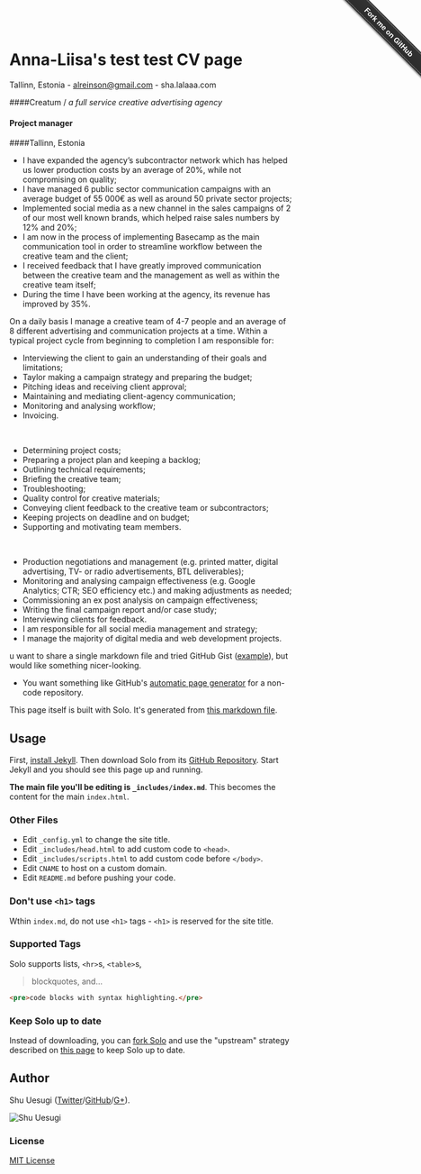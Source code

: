 

# Anna-Liisa's test test CV page


Tallinn, Estonia -
alreinson@gmail.com - sha.lalaaa.com	

####Creatum / *a full service creative advertising agency* <br>
#### Project manager<br>
####Tallinn, Estonia


* I have expanded the agency’s subcontractor network which has helped us lower production costs by an average of 20%, while not compromising on quality;
* I have managed 6 public sector communication campaigns with an average budget of 55 000€ as well as around 50 private sector projects;
* Implemented social media as a new channel in the sales campaigns of 2 of our most well known brands, which helped raise sales numbers by 12% and 20%;
* I am now in the process of implementing Basecamp as the main communication tool in order to streamline workflow between the creative team and the client;
* I received feedback that I have greatly improved communication between the creative team and the management as well as within the creative team itself;
* During the time I have been working at the agency, its revenue has improved by 35%.

On a daily basis I manage a creative team of 4-7 people and an average of 8 different advertising and communication projects at a time. Within a typical project cycle from beginning to completion I am responsible for: 


* Interviewing the client to gain an understanding of their goals and limitations;
* Taylor making a campaign strategy and preparing the budget;
* Pitching ideas and receiving client approval;
* Maintaining and mediating client-agency communication;
* Monitoring and analysing workflow;
* Invoicing.
<br>


* Determining project costs;
* Preparing a project plan and keeping a backlog;
* Outlining technical requirements;
* Briefing the creative team;
* Troubleshooting;
* Quality control for creative materials;
* Conveying client feedback to the creative team or subcontractors;
* Keeping projects on deadline and on budget;
* Supporting and motivating team members.
<br>


* Production negotiations and management (e.g. printed matter, digital advertising, TV- or radio advertisements, BTL deliverables);
* Monitoring and analysing campaign effectiveness (e.g. Google Analytics; CTR; SEO efficiency etc.) and making adjustments as needed;
* Commissioning an ex post analysis on campaign effectiveness;
* Writing the final campaign report and/or case study;
* Interviewing clients for feedback.
* I am responsible for all social media management and strategy;
* I manage the majority of digital media and web development projects.


u want to share a single markdown file and tried GitHub Gist ([example](https://gist.github.com/dypsilon/5819504)), but would like something nicer-looking.
* You want something like GitHub's [automatic page generator](http://pages.github.com/) for a non-code repository.

This page itself is built with Solo. It's generated from [this markdown file](https://github.com/chibicode/solo/blob/gh-pages/_includes/index.md).

## Usage

First, [install Jekyll](http://jekyllrb.com/docs/installation/). Then download Solo from its [GitHub Repository](https://github.com/chibicode/solo). Start Jekyll and you should see this page up and running.

**The main file you'll be editing is `_includes/index.md`**. This becomes the content for the main `index.html`.

### Other Files

* Edit `_config.yml` to change the site title.
* Edit `_includes/head.html` to add custom code to `<head>`.
* Edit `_includes/scripts.html` to add custom code before `</body>`.
* Edit `CNAME` to host on a custom domain.
* Edit `README.md` before pushing your code.

### Don't use `<h1>` tags

Wthin `index.md`, do not use `<h1>` tags - `<h1>` is reserved for the site title.

### Supported Tags

Solo supports lists, `<hr>`s, `<table>`s,

> blockquotes, and...

~~~html
<pre>code blocks with syntax highlighting.</pre>
~~~

### Keep Solo up to date

Instead of downloading, you can [fork Solo](https://github.com/chibicode/solo/fork) and use the "upstream" strategy described on [this page](https://help.github.com/articles/fork-a-repo) to keep Solo up to date.

## Author

Shu Uesugi ([Twitter](http://twitter.com/chibicode)/[GitHub](http://github.com/chibicode)/[G+](https://plus.google.com/110325199858284431541?rel=author)).

![Shu Uesugi](http://www.gravatar.com/avatar/b868d84bbe2ed30ec45c9253e1c1cefe.jpg?s=200)

### License

[MIT License](http://chibicode.mit-license.org/)

<div class="github-fork-ribbon-wrapper right fixed" style="width: 150px;height: 150px;position: fixed;overflow: hidden;top: 0;z-index: 9999;pointer-events: none;right: 0;"><div class="github-fork-ribbon" style="position: absolute;padding: 2px 0;background-color: #333;background-image: linear-gradient(to bottom, rgba(0, 0, 0, 0), rgba(0, 0, 0, 0.15));-webkit-box-shadow: 0 2px 3px 0 rgba(0, 0, 0, 0.5);-moz-box-shadow: 0 2px 3px 0 rgba(0, 0, 0, 0.5);box-shadow: 0 2px 3px 0 rgba(0, 0, 0, 0.5);z-index: 9999;pointer-events: auto;top: 42px;right: -43px;-webkit-transform: rotate(45deg);-moz-transform: rotate(45deg);-ms-transform: rotate(45deg);-o-transform: rotate(45deg);transform: rotate(45deg);"><a href="https://github.com/chibicode/solo" style="font: 700 13px &quot;Helvetica Neue&quot;, Helvetica, Arial, sans-serif;color: #fff;text-decoration: none;text-shadow: 0 -1px rgba(0, 0, 0, 0.5);text-align: center;width: 200px;line-height: 20px;display: inline-block;padding: 2px 0;border-width: 1px 0;border-style: dotted;border-color: rgba(255, 255, 255, 0.7);">Fork me on GitHub</a></div></div>
